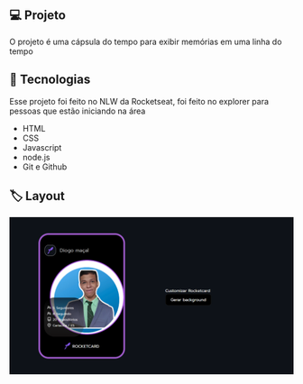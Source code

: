 <p align="center">
<img src=".github\Thumbnail.svg" alt="">
</p>

## 💻 Projeto

O projeto é uma cápsula do tempo para exibir memórias em uma linha do tempo


## 🚀 Tecnologias

Esse projeto foi feito no NLW da Rocketseat, foi feito no explorer para pessoas que estão iniciando na área

- HTML
- CSS
- Javascript
- node.js
- Git e Github


## 🏷️ Layout
<p align="center">
<img src="/Screenshot_1.png" alt="print_projeto">
</p>
